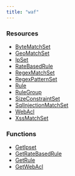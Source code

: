 ```yaml
---
title: "waf"
---
```


<!-- WARNING: this file was generated by the Pulumi Terraform Bridge (tfgen) Tool. -->
<!-- Do not edit by hand unless you're certain you know what you are doing! -->

<style>
  table td p { margin-top: 0; margin-bottom: 0; }
</style>

<h3>Resources</h3>
<ul class="api">
    <li><a href="bytematchset"><span class="symbol resource"></span>ByteMatchSet</a></li>
    <li><a href="geomatchset"><span class="symbol resource"></span>GeoMatchSet</a></li>
    <li><a href="ipset"><span class="symbol resource"></span>IpSet</a></li>
    <li><a href="ratebasedrule"><span class="symbol resource"></span>RateBasedRule</a></li>
    <li><a href="regexmatchset"><span class="symbol resource"></span>RegexMatchSet</a></li>
    <li><a href="regexpatternset"><span class="symbol resource"></span>RegexPatternSet</a></li>
    <li><a href="rule"><span class="symbol resource"></span>Rule</a></li>
    <li><a href="rulegroup"><span class="symbol resource"></span>RuleGroup</a></li>
    <li><a href="sizeconstraintset"><span class="symbol resource"></span>SizeConstraintSet</a></li>
    <li><a href="sqlinjectionmatchset"><span class="symbol resource"></span>SqlInjectionMatchSet</a></li>
    <li><a href="webacl"><span class="symbol resource"></span>WebAcl</a></li>
    <li><a href="xssmatchset"><span class="symbol resource"></span>XssMatchSet</a></li>
</ul>

<h3>Functions</h3>
<ul class="api">
    <li><a href="getipset"><span class="symbol datasource"></span>GetIpset</a></li>
    <li><a href="getratebasedrule"><span class="symbol datasource"></span>GetRateBasedRule</a></li>
    <li><a href="getrule"><span class="symbol datasource"></span>GetRule</a></li>
    <li><a href="getwebacl"><span class="symbol datasource"></span>GetWebAcl</a></li>
</ul>

